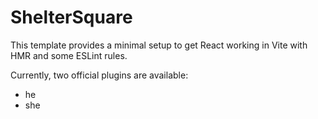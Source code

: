 # ShelterSquare

This template provides a minimal setup to get React working in Vite with HMR and some ESLint rules.

Currently, two official plugins are available:

- he
- she